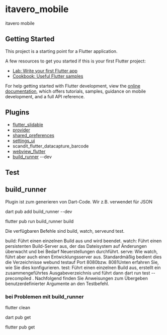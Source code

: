 # itavero_mobile

itavero mobile

## Getting Started

This project is a starting point for a Flutter application.

A few resources to get you started if this is your first Flutter project:

- [Lab: Write your first Flutter app](https://docs.flutter.dev/get-started/codelab)
- [Cookbook: Useful Flutter samples](https://docs.flutter.dev/cookbook)

For help getting started with Flutter development, view the
[online documentation](https://docs.flutter.dev/), which offers tutorials,
samples, guidance on mobile development, and a full API reference.

## Plugins
- [flutter_slidable](https://pub.dev/packages/flutter_slidable)
- [provider](https://pub.dev/packages/provider)
- [shared_preferences](https://pub.dev/packages/shared_preferences)
- [settings_ui](https://pub.dev/packages/settings_ui)
- scandit_flutter_datacapture_barcode
- [webview_flutter](https://pub.dev/packages/webview_flutter)
- [build_runner](https://pub.dev/packages/build_runner) --dev

## Test


## build_runner
Plugin ist zum generieren von Dart-Code.
Wir z.B. verwendet für JSON

dart pub add build_runner --dev

flutter pub run build_runner build

Die verfügbaren Befehle sind build, watch, serveund test.

build: Führt einen einzelnen Build aus und wird beendet.
watch: Führt einen persistenten Build-Server aus, der das Dateisystem auf Änderungen überwacht und bei Bedarf Neuerstellungen durchführt.
serve: Wie watch, führt aber auch einen Entwicklungsserver aus.
Standardmäßig bedient dies die Verzeichnisse webund testauf Port 8080bzw. 8081Unten erfahren Sie, wie Sie dies konfigurieren.
test: Führt einen einzelnen Build aus, erstellt ein zusammengeführtes Ausgabeverzeichnis und führt dann dart run test --precompiled <merged-output-dir>. Nachfolgend finden Sie Anweisungen zum Übergeben benutzerdefinierter Argumente an den Testbefehl.

### bei Problemen mit build_runner
flutter clean

dart pub get

flutter pub get
